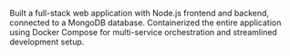 Built a full-stack web application with Node.js frontend and backend, connected to a MongoDB database. Containerized
the entire application using Docker Compose for multi-service orchestration and streamlined development setup.
